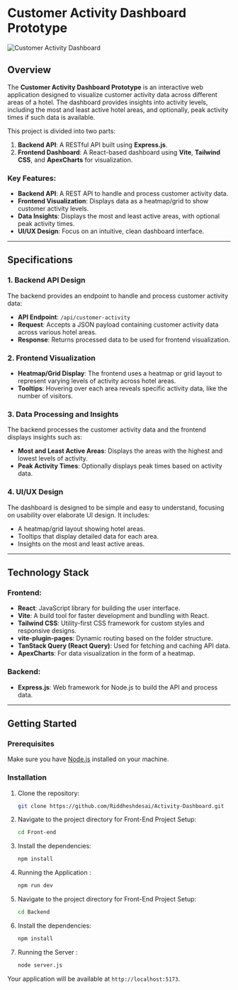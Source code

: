 # Customer Activity Dashboard Prototype

![Customer Activity Dashboard](https://github.com/YourUsername/activity-dashboard-hotel/blob/main/src/assets/activity-dashboard.jpg)

## Overview

The **Customer Activity Dashboard Prototype** is an interactive web application designed to visualize customer activity data across different areas of a hotel. The dashboard provides insights into activity levels, including the most and least active hotel areas, and optionally, peak activity times if such data is available.

This project is divided into two parts:
1. **Backend API**: A RESTful API built using **Express.js**.
2. **Frontend Dashboard**: A React-based dashboard using **Vite**, **Tailwind CSS**, and **ApexCharts** for visualization.

### Key Features:
- **Backend API**: A REST API to handle and process customer activity data.
- **Frontend Visualization**: Displays data as a heatmap/grid to show customer activity levels.
- **Data Insights**: Displays the most and least active areas, with optional peak activity times.
- **UI/UX Design**: Focus on an intuitive, clean dashboard interface.

---

## Specifications

### 1. Backend API Design
The backend provides an endpoint to handle and process customer activity data:
- **API Endpoint**: `/api/customer-activity`
- **Request**: Accepts a JSON payload containing customer activity data across various hotel areas.
- **Response**: Returns processed data to be used for frontend visualization.

### 2. Frontend Visualization
- **Heatmap/Grid Display**: The frontend uses a heatmap or grid layout to represent varying levels of activity across hotel areas.
- **Tooltips**: Hovering over each area reveals specific activity data, like the number of visitors.

### 3. Data Processing and Insights
The backend processes the customer activity data and the frontend displays insights such as:
- **Most and Least Active Areas**: Displays the areas with the highest and lowest levels of activity.
- **Peak Activity Times**: Optionally displays peak times based on activity data.

### 4. UI/UX Design
The dashboard is designed to be simple and easy to understand, focusing on usability over elaborate UI design. It includes:
- A heatmap/grid layout showing hotel areas.
- Tooltips that display detailed data for each area.
- Insights on the most and least active areas.

---

## Technology Stack

### Frontend:
- **React**: JavaScript library for building the user interface.
- **Vite**: A build tool for faster development and bundling with React.
- **Tailwind CSS**: Utility-first CSS framework for custom styles and responsive designs.
- **vite-plugin-pages**: Dynamic routing based on the folder structure.
- **TanStack Query (React Query)**: Used for fetching and caching API data.
- **ApexCharts**: For data visualization in the form of a heatmap.

### Backend:
- **Express.js**: Web framework for Node.js to build the API and process data.

---

## Getting Started

### Prerequisites

Make sure you have [Node.js](https://nodejs.org/) installed on your machine.

### Installation

1. Clone the repository:

   ```bash
   git clone https://github.com/Riddheshdesai/Activity-Dashboard.git
   ```

2. Navigate to the project directory for Front-End Project Setup:

   ```bash
   cd Front-end
   ```

3. Install the dependencies:

   ```bash
   npm install
   ```
3. Running the Application :

   ```bash
   npm run dev
   ```
4. Navigate to the project directory for Front-End Project Setup:

   ```bash
   cd Backend
   ```

5. Install the dependencies:

   ```bash
   npm install
   ```

3. Running the Server :

   ```bash
   node server.js
   ```

Your application will be available at `http://localhost:5173`.
